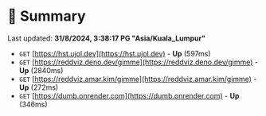 # 📖 Summary
Last updated: **31/8/2024, 3:38:17 PG "Asia/Kuala_Lumpur"**

- `GET` [https://hst.ujol.dev](https://hst.ujol.dev) - **Up** (597ms)
- `GET` [https://reddviz.deno.dev/gimme](https://reddviz.deno.dev/gimme) - **Up** (2840ms)
- `GET` [https://reddviz.amar.kim/gimme](https://reddviz.amar.kim/gimme) - **Up** (272ms)
- `GET` [https://dumb.onrender.com](https://dumb.onrender.com) - **Up** (346ms)
